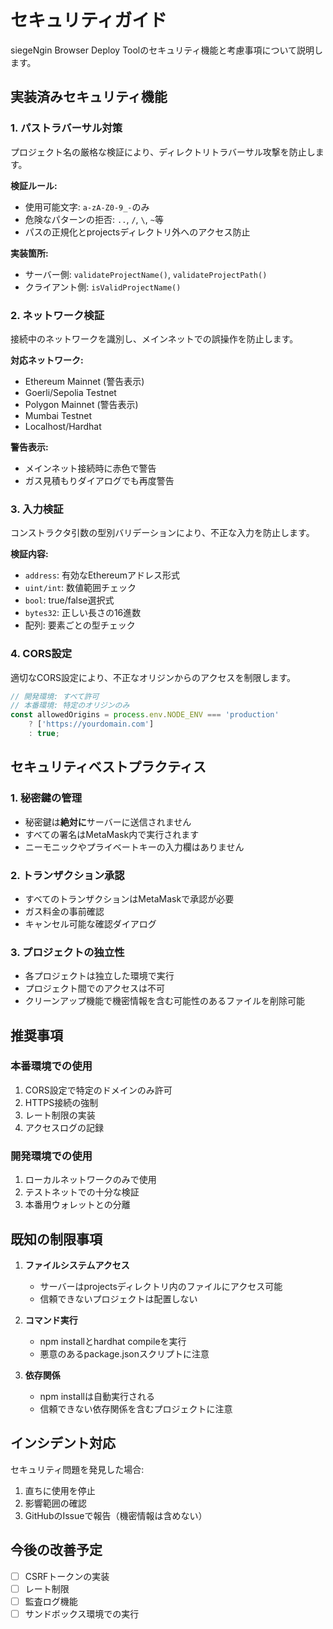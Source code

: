 # セキュリティガイド

siegeNgin Browser Deploy Toolのセキュリティ機能と考慮事項について説明します。

## 実装済みセキュリティ機能

### 1. パストラバーサル対策

プロジェクト名の厳格な検証により、ディレクトリトラバーサル攻撃を防止します。

**検証ルール:**
- 使用可能文字: `a-zA-Z0-9_-`のみ
- 危険なパターンの拒否: `..`, `/`, `\`, `~`等
- パスの正規化とprojectsディレクトリ外へのアクセス防止

**実装箇所:**
- サーバー側: `validateProjectName()`, `validateProjectPath()`
- クライアント側: `isValidProjectName()`

### 2. ネットワーク検証

接続中のネットワークを識別し、メインネットでの誤操作を防止します。

**対応ネットワーク:**
- Ethereum Mainnet (警告表示)
- Goerli/Sepolia Testnet
- Polygon Mainnet (警告表示)
- Mumbai Testnet
- Localhost/Hardhat

**警告表示:**
- メインネット接続時に赤色で警告
- ガス見積もりダイアログでも再度警告

### 3. 入力検証

コンストラクタ引数の型別バリデーションにより、不正な入力を防止します。

**検証内容:**
- `address`: 有効なEthereumアドレス形式
- `uint/int`: 数値範囲チェック
- `bool`: true/false選択式
- `bytes32`: 正しい長さの16進数
- 配列: 要素ごとの型チェック

### 4. CORS設定

適切なCORS設定により、不正なオリジンからのアクセスを制限します。

```javascript
// 開発環境: すべて許可
// 本番環境: 特定のオリジンのみ
const allowedOrigins = process.env.NODE_ENV === 'production' 
    ? ['https://yourdomain.com'] 
    : true;
```

## セキュリティベストプラクティス

### 1. 秘密鍵の管理
- 秘密鍵は**絶対に**サーバーに送信されません
- すべての署名はMetaMask内で実行されます
- ニーモニックやプライベートキーの入力欄はありません

### 2. トランザクション承認
- すべてのトランザクションはMetaMaskで承認が必要
- ガス料金の事前確認
- キャンセル可能な確認ダイアログ

### 3. プロジェクトの独立性
- 各プロジェクトは独立した環境で実行
- プロジェクト間でのアクセスは不可
- クリーンアップ機能で機密情報を含む可能性のあるファイルを削除可能

## 推奨事項

### 本番環境での使用
1. CORS設定で特定のドメインのみ許可
2. HTTPS接続の強制
3. レート制限の実装
4. アクセスログの記録

### 開発環境での使用
1. ローカルネットワークのみで使用
2. テストネットでの十分な検証
3. 本番用ウォレットとの分離

## 既知の制限事項

1. **ファイルシステムアクセス**
   - サーバーはprojectsディレクトリ内のファイルにアクセス可能
   - 信頼できないプロジェクトは配置しない

2. **コマンド実行**
   - npm installとhardhat compileを実行
   - 悪意のあるpackage.jsonスクリプトに注意

3. **依存関係**
   - npm installは自動実行される
   - 信頼できない依存関係を含むプロジェクトに注意

## インシデント対応

セキュリティ問題を発見した場合:
1. 直ちに使用を停止
2. 影響範囲の確認
3. GitHubのIssueで報告（機密情報は含めない）

## 今後の改善予定

- [ ] CSRFトークンの実装
- [ ] レート制限
- [ ] 監査ログ機能
- [ ] サンドボックス環境での実行